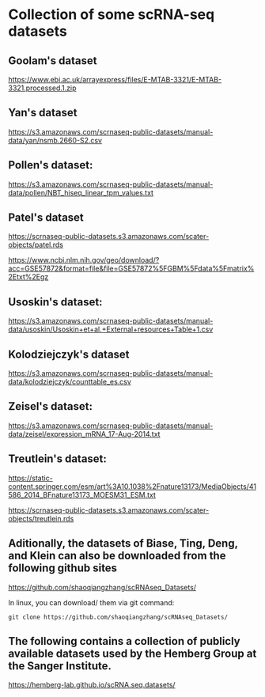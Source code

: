 # Collection of some scRNA-seq datasets


## Goolam's dataset

https://www.ebi.ac.uk/arrayexpress/files/E-MTAB-3321/E-MTAB-3321.processed.1.zip

## Yan's dataset

https://s3.amazonaws.com/scrnaseq-public-datasets/manual-data/yan/nsmb.2660-S2.csv

## Pollen's dataset:

https://s3.amazonaws.com/scrnaseq-public-datasets/manual-data/pollen/NBT_hiseq_linear_tpm_values.txt

## Patel's dataset
https://scrnaseq-public-datasets.s3.amazonaws.com/scater-objects/patel.rds

https://www.ncbi.nlm.nih.gov/geo/download/?acc=GSE57872&format=file&file=GSE57872%5FGBM%5Fdata%5Fmatrix%2Etxt%2Egz

## Usoskin's dataset:

https://s3.amazonaws.com/scrnaseq-public-datasets/manual-data/usoskin/Usoskin+et+al.+External+resources+Table+1.csv

## Kolodziejczyk's dataset

https://s3.amazonaws.com/scrnaseq-public-datasets/manual-data/kolodziejczyk/counttable_es.csv

## Zeisel's dataset:

https://s3.amazonaws.com/scrnaseq-public-datasets/manual-data/zeisel/expression_mRNA_17-Aug-2014.txt

## Treutlein's dataset:

https://static-content.springer.com/esm/art%3A10.1038%2Fnature13173/MediaObjects/41586_2014_BFnature13173_MOESM31_ESM.txt

https://scrnaseq-public-datasets.s3.amazonaws.com/scater-objects/treutlein.rds

## Aditionally, the datasets of Biase, Ting, Deng, and Klein can also be downloaded from the following github sites

https://github.com/shaoqiangzhang/scRNAseq_Datasets/

In linux, you can download/ them via git command: 
```
git clone https://github.com/shaoqiangzhang/scRNAseq_Datasets/
```
## The following contains a collection of publicly available datasets used by the Hemberg Group at the Sanger Institute.

https://hemberg-lab.github.io/scRNA.seq.datasets/
